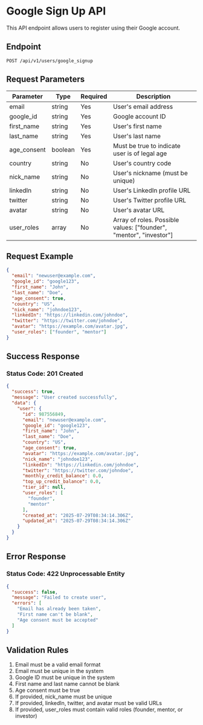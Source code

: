 # Google Sign Up API

This API endpoint allows users to register using their Google account.

## Endpoint

```
POST /api/v1/users/google_signup
```

## Request Parameters

| Parameter    | Type    | Required | Description |
|-------------|---------|----------|-------------|
| email       | string  | Yes      | User's email address |
| google_id   | string  | Yes      | Google account ID |
| first_name  | string  | Yes      | User's first name |
| last_name   | string  | Yes      | User's last name |
| age_consent | boolean | Yes      | Must be true to indicate user is of legal age |
| country     | string  | No       | User's country code |
| nick_name   | string  | No       | User's nickname (must be unique) |
| linkedIn    | string  | No       | User's LinkedIn profile URL |
| twitter     | string  | No       | User's Twitter profile URL |
| avatar      | string  | No       | User's avatar URL |
| user_roles  | array   | No       | Array of roles. Possible values: ["founder", "mentor", "investor"] |

## Request Example

```json
{
  "email": "newuser@example.com",
  "google_id": "google123",
  "first_name": "John",
  "last_name": "Doe",
  "age_consent": true,
  "country": "US",
  "nick_name": "johndoe123",
  "linkedIn": "https://linkedin.com/johndoe",
  "twitter": "https://twitter.com/johndoe",
  "avatar": "https://example.com/avatar.jpg",
  "user_roles": ["founder", "mentor"]
}
```

## Success Response

### Status Code: 201 Created

```json
{
  "success": true,
  "message": "User created successfully",
  "data": {
    "user": {
      "id": 987556849,
      "email": "newuser@example.com",
      "google_id": "google123",
      "first_name": "John",
      "last_name": "Doe",
      "country": "US",
      "age_consent": true,
      "avatar": "https://example.com/avatar.jpg",
      "nick_name": "johndoe123",
      "linkedIn": "https://linkedin.com/johndoe",
      "twitter": "https://twitter.com/johndoe",
      "monthly_credit_balance": 0.0,
      "top_up_credit_balance": 0.0,
      "tier_id": null,
      "user_roles": [
        "founder",
        "mentor"
      ],
      "created_at": "2025-07-29T08:34:14.306Z",
      "updated_at": "2025-07-29T08:34:14.306Z"
    }
  }
}
```

## Error Response

### Status Code: 422 Unprocessable Entity

```json
{
  "success": false,
  "message": "Failed to create user",
  "errors": [
    "Email has already been taken",
    "First name can't be blank",
    "Age consent must be accepted"
  ]
}
```

## Validation Rules

1. Email must be a valid email format
2. Email must be unique in the system
3. Google ID must be unique in the system
4. First name and last name cannot be blank
5. Age consent must be true
6. If provided, nick_name must be unique
7. If provided, linkedIn, twitter, and avatar must be valid URLs
8. If provided, user_roles must contain valid roles (founder, mentor, or investor) 
